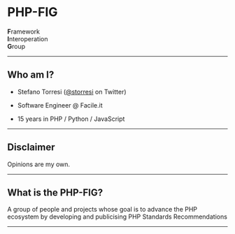 # PHP-FIG

**F**ramework  
**I**nteroperation  
**G**roup  

---

## Who am I?

- Stefano Torresi ([@storresi](https://twitter.com/storresi) on Twitter)

- Software Engineer @ Facile.it

- 15 years in PHP / Python / JavaScript

---

## Disclaimer

Opinions are my own.

---

## What is the PHP-FIG?

A group of people and projects whose goal is to advance the PHP ecosystem by developing and publicising PHP Standards Recommendations

------
